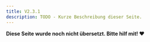 ```yaml
---
title: V2.3.1
description: TODO - Kurze Beschreibung dieser Seite.
---
```


**Diese Seite wurde noch nicht übersetzt. Bitte hilf mit! ❤**
